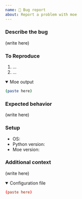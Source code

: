 ```yaml
---
name: 🐛 Bug report
about: Report a problem with moe
---
```


<!--
Please make sure to search existing bug reports to check if your bug has already been reported! If it has reported already, the best way to increase its visibility is by giving it a 👍. Please do not comment on an existing bug report unless you have additional information to add.
-->

### Describe the bug

<!--
A clear and concise description of what the problem is.
-->

(write here)

### To Reproduce

<!--
Include any steps needed to reproduce the problem (not including the final command) e.g. setup, necessary files, etc.
-->

1. ...
2. ...

<!--
Include the command you ran that lead to the problem.
Make sure to use verbose mode `(-vv)` and include the full output.
-->

<details open>
<summary>Moe output</summary>

```sh
(paste here)
```

</details>

### Expected behavior

<!-- A clear and concise description of what you expected to happen. -->

(write here)

### Setup

- OS:
- Python version:
- Moe version:

### Additional context

<!-- Add any other context about the problem here. -->

(write here)

<!--
Add your configuration file below.
Please try stripping down your configuration file to the bare minimum needed to reproduce the problem.
-->
<details open>
<summary>Configuration file</summary>
 
```toml
(paste here)
```

</details>
